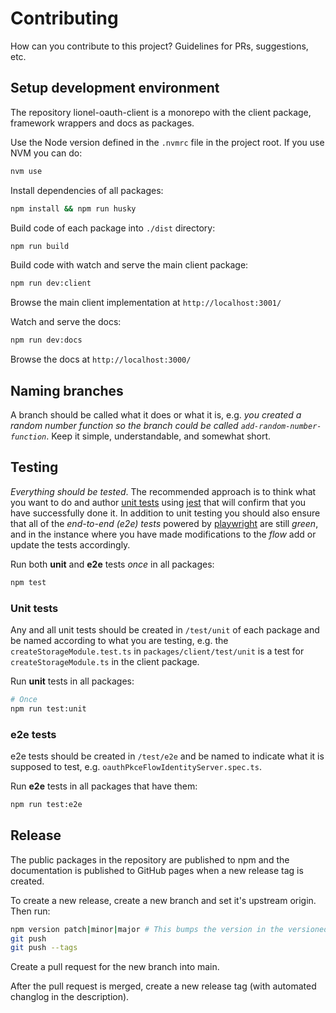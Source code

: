 # Contributing

How can you contribute to this project? Guidelines for PRs, suggestions, etc.

## Setup development environment

The repository lionel-oauth-client is a monorepo with the client package, framework wrappers and docs as packages.

Use the Node version defined in the `.nvmrc` file in the project root. If you use NVM you can do:

```bash
nvm use
```

Install dependencies of all packages:

```bash
npm install && npm run husky
```

Build code of each package into `./dist` directory:

```bash
npm run build
```

Build code with watch and serve the main client package:

```bash
npm run dev:client
```

Browse the main client implementation at `http://localhost:3001/`

Watch and serve the docs:

```bash
npm run dev:docs
```

Browse the docs at `http://localhost:3000/`

## Naming branches

A branch should be called what it does or what it is, e.g. _you created a random number function so the branch could be called `add-random-number-function`_. Keep it simple, understandable, and somewhat short.

## Testing

_Everything should be tested_. The recommended approach is to think what you want to do and author [unit tests](https://en.wikipedia.org/wiki/Unit_testing) using [jest](https://jestjs.io/) that will confirm that you have successfully done it. In addition to unit testing you should also ensure that all of the _end-to-end (e2e) tests_ powered by [playwright](https://playwright.dev/) are still _green_, and in the instance where you have made modifications to the _flow_ add or update the tests accordingly.

Run both **unit** and **e2e** tests _once_ in all packages:

```bash
npm test
```

### Unit tests

Any and all unit tests should be created in `/test/unit` of each package and be named according to what you are testing, e.g. the `createStorageModule.test.ts` in `packages/client/test/unit` is a test for `createStorageModule.ts` in the client package.

Run **unit** tests in all packages:

```bash
# Once
npm run test:unit
```

### e2e tests

e2e tests should be created in `/test/e2e` and be named to indicate what it is supposed to test, e.g. `oauthPkceFlowIdentityServer.spec.ts`.

Run **e2e** tests in all packages that have them:

```bash
npm run test:e2e
```

## Release

The public packages in the repository are published to npm and the documentation is published to GitHub pages when a new release tag is created.

To create a new release, create a new branch and set it's upstream origin. Then run:

```bash
npm version patch|minor|major # This bumps the version in the versioned files, e.g. yarn version minor will bump version to the next minor version number
git push
git push --tags
```

Create a pull request for the new branch into main.

After the pull request is merged, create a new release tag (with automated changlog in the description).
